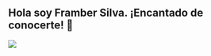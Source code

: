 ## Hola soy Framber Silva. ¡Encantado de conocerte! 👋

[![](https://img.shields.io/badge/LinkedIn-0077B5?style=for-the-badge&logo=linkedin&logoColor=white)](https://www.linkedin.com/in/frambersilva/)
